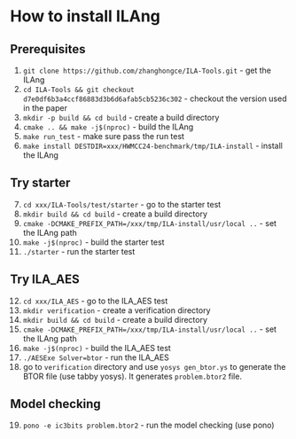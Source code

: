 # How to install ILAng

## Prerequisites 
1. `git clone https://github.com/zhanghongce/ILA-Tools.git` - get the ILAng
2. `cd ILA-Tools && git checkout d7e0df6b3a4ccf86883d3b6d6afab5cb5236c302` - checkout the version used in the paper
3. `mkdir -p build && cd build` - create a build directory
4. `cmake .. && make -j$(nproc)` - build the ILAng
5. `make run_test` - make sure pass the run test
6. `make install DESTDIR=xxx/HWMCC24-benchmark/tmp/ILA-install` - install the ILAng

## Try starter
7. `cd xxx/ILA-Tools/test/starter` - go to the starter test
8. `mkdir build && cd build` - create a build directory
9. `cmake -DCMAKE_PREFIX_PATH=/xxx/tmp/ILA-install/usr/local ..` - set the ILAng path
10. `make -j$(nproc)` - build the starter test
11. `./starter` - run the starter test

## Try ILA_AES
12. `cd xxx/ILA_AES` - go to the ILA_AES test
13. `mkdir verification` - create a verification directory
14. `mkdir build && cd build` - create a build directory
15. `cmake -DCMAKE_PREFIX_PATH=/xxx/tmp/ILA-install/usr/local ..` - set the ILAng path
16. `make -j$(nproc)` - build the ILA_AES test
17. `./AESExe Solver=btor` - run the ILA_AES
18. go to `verification` directory and use `yosys gen_btor.ys` to generate the BTOR file (use tabby yosys). It generates `problem.btor2` file.

## Model checking
19. `pono -e ic3bits problem.btor2` - run the model checking (use pono)

